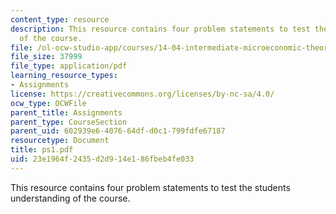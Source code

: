 ```yaml
---
content_type: resource
description: This resource contains four problem statements to test the students understanding
  of the course.
file: /ol-ocw-studio-app/courses/14-04-intermediate-microeconomic-theory-fall-2006/23e1964f2435d2d914e186fbeb4fe033_ps1.pdf
file_size: 37999
file_type: application/pdf
learning_resource_types:
- Assignments
license: https://creativecommons.org/licenses/by-nc-sa/4.0/
ocw_type: OCWFile
parent_title: Assignments
parent_type: CourseSection
parent_uid: 602939e6-4076-64df-d0c1-799fdfe67187
resourcetype: Document
title: ps1.pdf
uid: 23e1964f-2435-d2d9-14e1-86fbeb4fe033
---
```

This resource contains four problem statements to test the students understanding of the course.